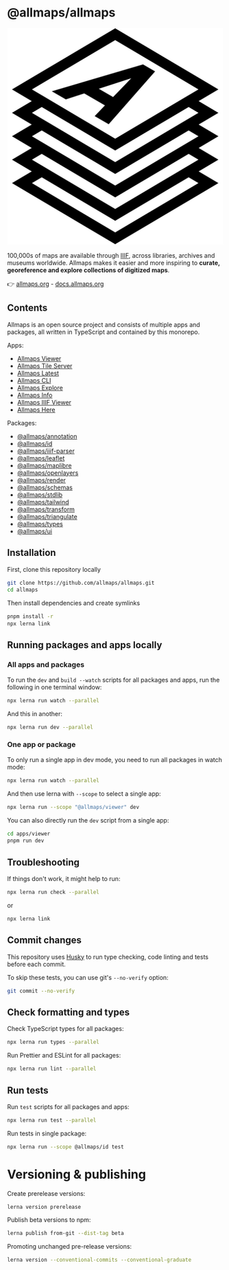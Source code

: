 # @allmaps/allmaps

<p align="center">
  <img src="/packages/ui/src/lib/shared/images/allmaps-logo.svg" />
</p>

100,000s of maps are available through [IIIF](https://iiif.io/), across libraries, archives and museums worldwide. Allmaps makes it easier and more inspiring to **curate, georeference and explore collections of digitized maps**.

👉 [allmaps.org](https://allmaps.org/) - [docs.allmaps.org](https://docs.allmaps.org/)

## Contents

Allmaps is an open source project and consists of multiple apps and packages, all written in TypeScript and contained by this monorepo.

Apps:

- [Allmaps Viewer](apps/viewer)
- [Allmaps Tile Server](apps/tileserver)
- [Allmaps Latest](apps/latest)
- [Allmaps CLI](apps/cli)
- [Allmaps Explore](apps/explore)
- [Allmaps Info](apps/info)
- [Allmaps IIIF Viewer](apps/iiif)
- [Allmaps Here](apps/here)

Packages:

- [@allmaps/annotation](packages/annotation)
- [@allmaps/id](packages/id)
- [@allmaps/iiif-parser](packages/iiif-parser)
- [@allmaps/leaflet](packages/leaflet)
- [@allmaps/maplibre](packages/maplibre)
- [@allmaps/openlayers](packages/openlayers)
- [@allmaps/render](packages/render)
- [@allmaps/schemas](packages/schemas)
- [@allmaps/stdlib](packages/stdlib)
- [@allmaps/tailwind](packages/tailwind)
- [@allmaps/transform](packages/transform)
- [@allmaps/triangulate](packages/triangulate)
- [@allmaps/types](packages/types)
- [@allmaps/ui](packages/ui)

## Installation

First, clone this repository locally

```sh
git clone https://github.com/allmaps/allmaps.git
cd allmaps
```

Then install dependencies and create symlinks

```sh
pnpm install -r
npx lerna link
```

## Running packages and apps locally

### All apps and packages

To run the `dev` and `build --watch` scripts for all packages and apps, run the following in one terminal window:

```sh
npx lerna run watch --parallel
```

And this in another:

```sh
npx lerna run dev --parallel
```

### One app or package

To only run a single app in dev mode, you need to run all packages in watch mode:

```sh
npx lerna run watch --parallel
```

And then use lerna with `--scope` to select a single app:

```sh
npx lerna run --scope "@allmaps/viewer" dev
```

You can also directly run the `dev` script from a single app:

```sh
cd apps/viewer
pnpm run dev
```

## Troubleshooting

If things don't work, it might help to run:

```sh
npx lerna run check --parallel
```

or

```sh
npx lerna link
```

## Commit changes

This repository uses [Husky](https://typicode.github.io/husky/) to run type checking, code linting and tests before each commit.

To skip these tests, you can use git's `--no-verify` option:

```sh
git commit --no-verify
```

## Check formatting and types

Check TypeScript types for all packages:

```sh
npx lerna run types --parallel
```

Run Prettier and ESLint for all packages:

```sh
npx lerna run lint --parallel
```

## Run tests

Run `test` scripts for all packages and apps:

```sh
npx lerna run test --parallel
```

Run tests in single package:

```sh
npx lerna run --scope @allmaps/id test
```

# Versioning & publishing

Create prerelease versions:

```sh
lerna version prerelease
```

Publish beta versions to npm:

```sh
lerna publish from-git --dist-tag beta
```

Promoting unchanged pre-release versions:

```sh
lerna version --conventional-commits --conventional-graduate
```
